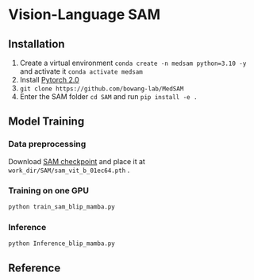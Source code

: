 # Vision-Language SAM


## Installation
1. Create a virtual environment `conda create -n medsam python=3.10 -y` and activate it `conda activate medsam`
2. Install [Pytorch 2.0](https://pytorch.org/get-started/locally/)
3. `git clone https://github.com/bowang-lab/MedSAM`
4. Enter the SAM folder `cd SAM` and run `pip install -e .`



## Model Training

### Data preprocessing

Download [SAM checkpoint](https://dl.fbaipublicfiles.com/segment_anything/sam_vit_b_01ec64.pth) and place it at `work_dir/SAM/sam_vit_b_01ec64.pth` .


### Training on one GPU

```bash
python train_sam_blip_mamba.py
```

### Inference

```bash
python Inference_blip_mamba.py
```




## Reference


